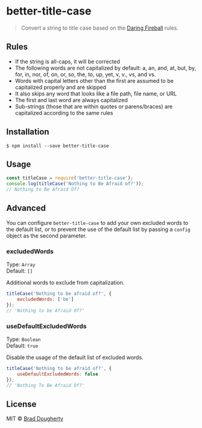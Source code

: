 # better-title-case

> Convert a string to title case based on the [Daring Fireball](https://daringfireball.net/2008/05/title_case) rules.

## Rules

- If the string is all-caps, it will be corrected
- The following words are not capitalized by default: a, an, and, at, but, by, for, in, nor, of, on, or, so, the, to, up, yet, v, v., vs, and vs.
- Words with capital letters other than the first are assumed to be capitalized properly and are skipped
-  It also skips any word that looks like a file path, file name, or URL
- The first and last word are always capitalized
- Sub-strings (those that are within quotes or parens/braces) are capitalized according to the same rules


## Installation

```
$ npm install --save better-title-case
```


## Usage

```js
const titleCase = require('better-title-case');
console.log(titleCase('Nothing to Be Afraid of?'));
// Nothing to Be Afraid Of?
```


## Advanced

You can configure `better-title-case` to add your own excluded words to the default list, or to prevent the use of the default list by passing a `config` object as the second parameter.

### excludedWords

Type: `Array`<br>
Default: `[]`

Additional words to exclude from capitalization.

```js
titleCase('Nothing to be afraid of?', {
    excludedWords: ['be']
});
// 'Nothing to be Afraid Of?'
```

### useDefaultExcludedWords

Type: `Boolean`<br>
Default: `true`

Disable the usage of the default list of excluded words.

```js
titleCase('Nothing to be afraid of?', {
	useDefaultExcludedWords: false
});
// 'Nothing To Be Afraid Of?'
```


## License

MIT © [Brad Dougherty](https://brad.is)
